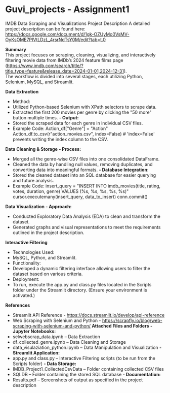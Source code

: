 # Guvi_projects - Assignment1
IMDB Data Scraping and Visualizations Project Description
A detailed project description can be found here: https://docs.google.com/document/d/1gk-OZUyMo0VsMV-OyKsOME7PIVtLDzL_4rsrNdTsY0M/edit?tab=t.0

**Summary**  
This project focuses on scraping, cleaning, visualizing, and interactively filtering movie data from IMDb’s 2024 feature films page (https://www.imdb.com/search/title/?title_type=feature&release_date=2024-01-01,2024-12-31).  
The workflow is divided into several stages, each utilizing Python, Selenium, MySQL, and Streamlit.

**Data Extraction**
- Method:
- Utilized Python-based Selenium with XPath selectors to scrape data.
- Extracted the first 200 movies per genre by clicking the "50 more" button multiple times.
**- Output:**
- Stored the scraped data for each genre in individual CSV files.
- Example Code:
Action_df["Genre"] = "Action"
Action_df.to_csv(r"action_movies.csv", index=False)  # 'index=False' prevents writing the index column to the CSV.

**Data Cleaning & Storage**
**- Process:**
- Merged all the genre-wise CSV files into one consolidated DataFrame.
- Cleaned the data by handling null values, removing duplicates, and converting data into meaningful formats.
**- Database Integration:**
- Stored the cleaned dataset into an SQL database for easier querying and future analysis.
- Example Code:
    insert_query = "INSERT INTO imdb_movies(title, rating, votes, duration, genre) VALUES (%s, %s, %s, %s, %s)"
    cursor.executemany(insert_query, data_to_insert)
    conn.commit()

**Data Visualization**
**- Approach:**
- Conducted Exploratory Data Analysis (EDA) to clean and transform the dataset.
- Generated graphs and visual representations to meet the requirements outlined in the project description.

**Interactive Filtering**
- Technologies Used:
- MySQL, Python, and Streamlit.
- Functionality:
- Developed a dynamic filtering interface allowing users to filter the dataset based on various criteria.
- Deployment:
- To run, execute the app.py and class.py files located in the Scripts folder under the Streamlit directory. (Ensure your environment is activated.)

**References**
- Streamlit API Reference - https://docs.streamlit.io/develop/api-reference
- Web Scraping with Selenium and Python - https://scrapfly.io/blog/web-scraping-with-selenium-and-python/
**Attached Files and Folders**
**- Jupyter Notebooks:**
- selwebscrap_data.ipynb – Data Extraction
- df_collected_genre.ipynb – Data Cleaning and Storage
- data_visulaziation_python.ipynb – Data Manipulation and Visualization
**- Streamlit Application:**
- app.py and class.py – Interactive Filtering scripts (to be run from the Scripts folder)
**- Data Storage:**
- IMDB_Project1_CollectedCsvData – Folder containing collected CSV files
- SQLDB – Folder containing the stored SQL database
**- Documentation:**
- Results.pdf – Screenshots of output as specified in the project description
